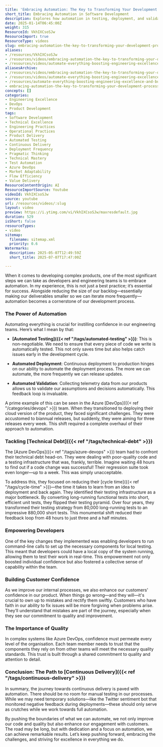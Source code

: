 ```yaml
---
title: 'Embracing Automation: The Key to Transforming Your Development Process and Boosting Confidence'
short_title: Embracing Automation in Software Development
description: Explores how automation in testing, deployment, and validation streamlines development, reduces technical debt, and builds confidence for teams and customers alike.
date: 2025-01-14T06:45:00Z
weight: 315
ResourceId: VkhIXCsoSJw
ResourceImport: true
ResourceType: videos
slug: embracing-automation-the-key-to-transforming-your-development-process-and-boosting-confidence
aliases:
- /resources/VkhIXCsoSJw
- /resources/videos/embracing-automation-the-key-to-transforming-your-development-process-and-boosting-confidence
- /resources/videos/automate-everything-boosting-engineering-excellence-and-building-confidence
aliasesArchive:
- /resources/videos/embracing-automation-the-key-to-transforming-your-development-process-and-boosting-confidence
- /resources/videos/automate-everything-boosting-engineering-excellence-and-building-confidence
- /resources/automate-everything-boosting-engineering-excellence-and-building-confidence
- embracing-automation-the-key-to-transforming-your-development-process-and-boosting-confidence
concepts: []
categories:
- Engineering Excellence
- DevOps
- Product Development
tags:
- Software Development
- Technical Excellence
- Engineering Practices
- Operational Practices
- Product Delivery
- Automated Testing
- Continuous Delivery
- Deployment Frequency
- Pragmatic Thinking
- Technical Mastery
- Test Automation
- Azure DevOps
- Market Adaptability
- Flow Efficiency
- Value Delivery
ResourceContentOrigin: AI
ResourceImportSource: Youtube
videoId: VkhIXCsoSJw
source: youtube
url: /resources/videos/:slug
layout: video
preview: https://i.ytimg.com/vi/VkhIXCsoSJw/maxresdefault.jpg
duration: 529
isShort: false
resourceTypes:
- video
sitemap:
  filename: sitemap.xml
  priority: 0.6
Watermarks:
  description: 2025-05-07T12:49:59Z
  short_title: 2025-07-07T17:47:00Z

---
```

When it comes to developing complex products, one of the most significant steps we can take as developers and engineering teams is to embrace automation. In my experience, this is not just a best practice; it’s essential for success. Alongside reducing the size of our backlog—essentially making our deliverables smaller so we can iterate more frequently—automation becomes a cornerstone of our development process.

### The Power of Automation

Automating everything is crucial for instilling confidence in our engineering teams. Here’s what I mean by that:

- **[Automated Testing]({{< ref "/tags/automated-testing" >}})**: This is non-negotiable. We need to ensure that every piece of code we write is automatically tested. This not only saves time but also helps catch issues early in the development cycle.
  
- **Automated Deployment**: Continuous deployment to production hinges on our ability to automate the deployment process. The more we can automate, the more frequently we can release updates.

- **Automated Validation**: Collecting telemetry data from our products allows us to validate our assumptions and decisions automatically. This feedback loop is invaluable.

A prime example of this can be seen in the Azure [DevOps]({{< ref "/categories/devops" >}}) team. When they transitioned to deploying their cloud version of the product, they faced significant challenges. They were accustomed to biannual releases, but suddenly, they were aiming for three releases every week. This shift required a complete overhaul of their approach to automation.

### Tackling [Technical Debt]({{< ref "/tags/technical-debt" >}})

The [Azure DevOps]({{< ref "/tags/azure-devops" >}}) team had to confront their technical debt head-on. They were dealing with poor-quality code and a testing infrastructure that was, frankly, terrible. Imagine waiting 48 hours to find out if a code change was successful! Their regression suite took even longer—up to a week. This was simply unacceptable.

To address this, they focused on reducing their [cycle time]({{< ref "/tags/cycle-time" >}})—the time it takes to learn from an idea to deployment and back again. They identified their testing infrastructure as a major bottleneck. By converting long-running functional tests into short, efficient unit tests, they flipped their testing pyramid. Over four years, they transformed their testing strategy from 80,000 long-running tests to an impressive 880,000 short tests. This monumental shift reduced their feedback loop from 48 hours to just three and a half minutes.

### Empowering Developers

One of the key changes they implemented was enabling developers to run command-line calls to set up the necessary components for local testing. This meant that developers could have a local copy of the system running, allowing them to test their work in real-time. This empowerment not only boosted individual confidence but also fostered a collective sense of capability within the team.

### Building Customer Confidence

As we improve our internal processes, we also enhance our customers' confidence in our product. When things go wrong—and they will—it's crucial to own up to mistakes and rectify them swiftly. Customers who have faith in our ability to fix issues will be more forgiving when problems arise. They’ll understand that mistakes are part of the journey, especially when they see our commitment to quality and improvement.

### The Importance of Quality

In complex systems like Azure DevOps, confidence must permeate every level of the organisation. Each team member needs to trust that the components they rely on from other teams will meet the necessary quality standards. This trust is built through a shared commitment to quality and attention to detail.

### Conclusion: The Path to [Continuous Delivery]({{< ref "/tags/continuous-delivery" >}})

In summary, the journey towards continuous delivery is paved with automation. There should be no room for manual testing in our processes. While we may need temporary solutions—like the Twitter sentiment bot that monitored negative feedback during deployments—these should only serve as crutches while we work towards full automation.

By pushing the boundaries of what we can automate, we not only improve our code and quality but also enhance our engagement with customers. The road may be long, but with dedication and a focus on automation, we can achieve remarkable results. Let’s keep pushing forward, embracing the challenges, and striving for excellence in everything we do.
